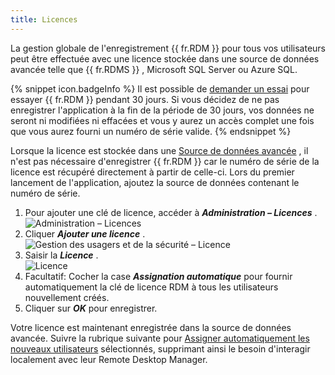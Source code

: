 ```yaml
---
title: Licences
---
```

La gestion globale de l&apos;enregistrement {{ fr.RDM }} pour tous vos utilisateurs peut être effectuée avec une licence stockée dans une source de données avancée telle que {{ fr.RDMS }} , Microsoft SQL Server ou Azure SQL. 

{% snippet icon.badgeInfo %} 
Il est possible de [demander un essai](/fr/rdm/mac/installation/client/registration/trial-request/) pour essayer {{ fr.RDM }} pendant 30 jours. Si vous décidez de ne pas enregistrer l&apos;application à la fin de la période de 30 jours, vos données ne seront ni modifiées ni effacées et vous y aurez un accès complet une fois que vous aurez fourni un numéro de série valide. 
{% endsnippet %}
 
Lorsque la licence est stockée dans une [Source de données avancée](/fr/rdm/mac/data-sources/data-sources-types/advanced-data-sources/) , il n&apos;est pas nécessaire d&apos;enregistrer {{ fr.RDM }} car le numéro de série de la licence est récupéré directement à partir de celle-ci. Lors du premier lancement de l&apos;application, ajoutez la source de données contenant le numéro de série.  

1. Pour ajouter une clé de licence, accéder à ***Administration – Licences*** .  
![Administration – Licences](/img/fr/rdm/mac/RdmMac4009.png) 
1. Cliquer ***Ajouter une licence*** .  
![Gestion des usagers et de la sécurité – Licence](/img/fr/rdm/mac/RdmMac4044.png) 
1. Saisir la ***Licence*** .  
![Licence](/img/fr/rdm/mac/clip0152.png) 
1. Facultatif: Cocher la case ***Assignation automatique*** pour fournir automatiquement la clé de licence RDM à tous les utilisateurs nouvellement créés. 
1. Cliquer sur ***OK*** pour enregistrer. 

Votre licence est maintenant enregistrée dans la source de données avancée. Suivre la rubrique suivante pour [Assigner automatiquement les nouveaux utilisateurs](/fr/rdm/mac/commands/administration/licenses/assign/) sélectionnés, supprimant ainsi le besoin d&apos;interagir localement avec leur Remote Desktop Manager. 


